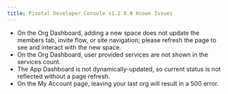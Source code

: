 ```yaml
---
title: Pivotal Developer Console v1.2.0.0 Known Issues
---
```


* On the Org Dashboard, adding a new space does not update the members tab, invite flow, or site navigation; please refresh the page to see and interact with the new space.
* On the Org Dashboard, user provided services are not shown in the services count.
* The App Dashboard is not dynamically-updated, so current status is not reflected without a page refresh.
* On the My Account page, leaving your last org will result in a 500 error.

